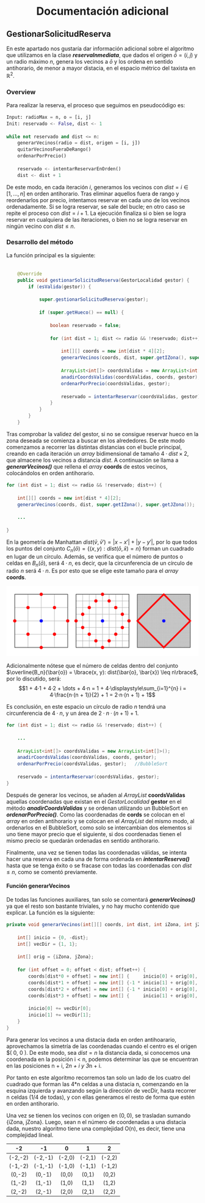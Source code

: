 
<h1 align="center"> Documentación adicional </h1>

## GestionarSolicitudReserva

En este apartado nos gustaría dar información adicional sobre el algoritmo que utilizamos en la clase ***reservaInmediata***, que dados el origen $\bar{o} = ( i, j )$ 
y un radio máximo $n$, genera los vecinos a $\bar{o}$ y los ordena en sentido antihorario, de menor a mayor distacia, en el espacio métrico del taxista en $\mathbb{R}^2$.

### Overview

Para realizar la reserva, el proceso que seguimos en pseudocódigo es:

``` python
Input: radioMax = n, o = [i, j]  
Init: reservado <- False, dist <- 1

while not reservado and dist <= n:
    generarVecinos(radio = dist, origen = [i, j])
    quitarVecinosFueraDeRango()
    ordenarPorPrecio()

    reservado <- intentarReservarEnOrden()
    dist <- dist + 1
```

De este modo, en cada iteración $i$, generamos los vecinos con $dist = i \in \lbrack 1, \dots, n \rbrack$ en orden antihorario.
Tras eliminar aquellos fuera de rango y reordenarlos por precio, intentamos reservar en cada uno de los vecinos ordenadamente.
Si se logra reservar, se sale del bucle; en otro caso se repite el proceso con $dist = i + 1$.
La ejecución finaliza si o bien se logra reservar en cualquiera de las iteraciones, o bien no se logra reservar en ningún vecino con $dist \leq n$.

### Desarrollo del método

La función principal es la siguiente:
```java

    @Override
    public void gestionarSolicitudReserva(GestorLocalidad gestor) {
        if (esValida(gestor)) {
    
            super.gestionarSolicitudReserva(gestor);

            if (super.getHueco() == null) {

                boolean reservado = false;

                for (int dist = 1; dist <= radio && !reservado; dist++) {

                    int[][] coords = new int[dist * 4][2];
                    generarVecinos(coords, dist, super.getIZona(), super.getJZona());

                    ArrayList<int[]> coordsValidas = new ArrayList<int[]>();
                    anadirCoordsValidas(coordsValidas, coords, gestor);
                    ordenarPorPrecio(coordsValidas, gestor);

                    reservado = intentarReservar(coordsValidas, gestor);
                }
            }
        }
    }

```

Tras comprobar la validez del gestor, si no se consigue reservar hueco en la zona deseada se comienza a buscar en los alrededores. De este modo comenzamos a recorrer las distintas distancias con el bucle principal, creando en cada iteración un *array* bidimensional de tamaño $4·dist \times 2$, que almacene los vecinos a distancia $dist$. A continuación se llama a ***generarVecinos()*** que rellena el *array* **coords** de estos vecinos, colocándolos en orden antihorario.

```java
for (int dist = 1; dist <= radio && !reservado; dist++) {

    int[][] coords = new int[dist * 4][2];
    generarVecinos(coords, dist, super.getIZona(), super.getJZona());

    ...

}

```

En la geometría de Manhattan $dist(\bar{v},\bar{v}') = |x - x'| + |y - y'|$, por lo que todos los puntos del conjunto $C_n(\bar{o}) = \lbrace (x, y): dist(\bar{o}, \bar{x}) = n\rbrace$ forman un cuadrado en lugar de un círculo. Además, se verifica que el número de puntos o celdas en $B_n(\bar{o})$, será $4·n$, es decir, que la circunferencia de un círculo de radio $n$ será $4·n$. Es por esto que se elige este tamaño para el *array* **coords**.

![image info](./assets/taxicab-ball.png)

Adicionalmente nótese que el número de celdas dentro del conjunto $\overline{B_n}(\bar{o}) = \lbrace(x, y): dist(\bar{o}, \bar{x}) \leq n\rbrace$, por lo discutido, será: $$1 + 4·1 + 4·2 + \dots + 4·n = 1 + 4·\displaystyle\sum_{i=1}^{n} i = 4·\frac{n·(n + 1)}{2} + 1 = 2·n·(n + 1) + 1$$

Es conclusión, en este espacio un círculo de radio $n$ tendrá una circunferencia de $4·n$, y un área de $2·n·(n + 1) + 1$.

```java
for (int dist = 1; dist <= radio && !reservado; dist++) {

    ...

    ArrayList<int[]> coordsValidas = new ArrayList<int[]>();
    anadirCoordsValidas(coordsValidas, coords, gestor);
    ordenarPorPrecio(coordsValidas, gestor);   //BubbleSort

    reservado = intentarReservar(coordsValidas, gestor);
}

```

Después de generar los vecinos, se añaden al *ArrayList* **coordsValidas** aquellas coordenadas que existan en el *GestorLocalidad* **gestor** en el método ***anadirCoordsValidas*** y se ordenan utilizando un BubbleSort en ***ordenarPorPrecio()***.
Como las coordenadas de **cords** se colocan en el *array* en orden antihorario y se colocan en el *ArrayList* del mismo modo, al ordenarlos en el BubbleSort, como solo se intercambian dos elementos si uno tiene mayor precio que el siguiente, si dos coordenadas tienen el mismo precio se quedarán ordenadas en sentido antihorario.

Finalmente, una vez se tienen todas las coordenadas válidas, se intenta hacer una reserva en cada una de forma ordenada en ***intentarReserva()*** hasta que se tenga éxito o se fracase con todas las coordenadas con $dist \leq n$, como se comentó previamente.

#### Función generarVecinos

De todas las funciones auxiliares, tan solo se comentará ***generarVecinos()*** ya que el resto son bastante triviales, y no hay mucho contenido que explicar. La función es la siguiente:

```java
private void generarVecinos(int[][] coords, int dist, int iZona, int jZona) {

    int[] inicio = {0, -dist};
    int[] vecDir = {1, 1};

    int[] orig = {iZona, jZona};

    for (int offset = 0; offset < dist; offset++) {
        coords[dist*0 + offset] = new int[] {     inicio[0] + orig[0],      inicio[1] + orig[1]};
        coords[dist*1 + offset] = new int[] {-1 * inicio[1] + orig[0],      inicio[0] + orig[1]};
        coords[dist*2 + offset] = new int[] {-1 * inicio[0] + orig[0], -1 * inicio[1] + orig[1]};
        coords[dist*3 + offset] = new int[] {     inicio[1] + orig[0], -1 * inicio[0] + orig[1]};

        inicio[0] += vecDir[0];
        inicio[1] += vecDir[1];
    }
}
```
Para generar los vecinos a una distacia dada en orden antihoarario, aprovechamos la simetría de las coordenadas cuando el centro es el origen $( 0, 0 ). De este modo, sea $dist = n$ la distancia dada, si conocemos una coordenada en la posición i < n, podemos determinar las que se encuentran en las posiciones n + i, 2*n + i y 3*n + i.

Por tanto en este algoritmo recorremos tan solo un lado de los cuatro del cuadrado que forman las 4*n celdas a una distacia n, comenzando en la esquina izquierda y avanzando según la dirección de vecDir, hasta recorrer n celdas (1/4 de todas), y con ellas generamos el resto de forma que estén en orden antihorario.

Una vez se tienen los vecinos con origen en $( 0, 0 )$, se trasladan sumando {iZona, jZona}.
Luego, sean n el número de coordenadas a una distacia dada, nuestro algoritmo
tiene una complejidad O(n), es decir, tiene una complejidad lineal.


|    -2   |    -1   |    0   |    1   |    2   |
|:-------:|:-------:|:------:|:------:|:------:|
| (-2,-2) | (-2,-1) | (-2,0) | (-2,1) | (-2,2) |
| (-1,-2) | (-1,-1) | (-1,0) | (-1,1) | (-1,2) |
|  (0,-2) |  (0,-1) |  (0,0) |  (0,1) |  (0,2) |
|  (1,-2) |  (1,-1) |  (1,0) |  (1,1) |  (1,2) |
|  (2,-2) |  (2,-1) |  (2,0) |  (2,1) |  (2,2) |
